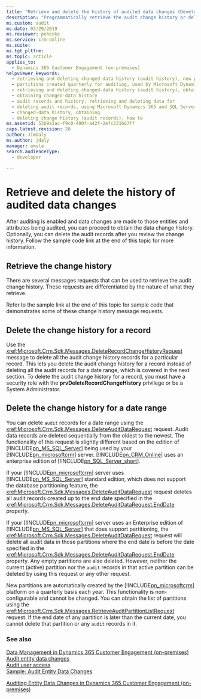 ```yaml
---
title: "Retrieve and delete the history of audited data changes (Developer Guide for Dynamics 365 Customer Engagement (on-premises)) | MicrosoftDocs"
description: "Programmatically retrieve the audit change history or delete audit records."
ms.custom: audit
ms.date: 03/29/2019
ms.reviewer: pehecke
ms.service: crm-online
ms.suite: 
ms.tgt_pltfrm: 
ms.topic: article
applies_to: 
  - Dynamics 365 Customer Engagement (on-premises)
helpviewer_keywords: 
  - retrieving and deleting changed-data history (audit history), new partitions created quarterly
  - partitions created quarterly for auditing, used by Microsoft Dynamics 365 and SQL Server with auditing
  - retrieving and deleting changed-data history (audit history), obtaining a list of partitions
  - obtaining changed-data history
  - audit records and history, retrieving and deleting data for
  - deleting audit records, using Microsoft Dynamics 365 and SQL Server with auditing
  - changed-data history, obtaining
  - deleting change history (audit records), how to
ms.assetid: 53b9a1ac-f9c0-490f-a42f-2efc231b67ff
caps.latest.revision: 20
author: JimDaly
ms.author: jdaly
manager: amyla
search.audienceType: 
  - developer

---
```

# Retrieve and delete the history of audited data changes

After auditing is enabled and data changes are made to those entities and attributes being audited, you can proceed to obtain the data change history. Optionally, you can delete the audit records after you review the change history. Follow the sample code link at the end of this topic for more information.  
  
## Retrieve the change history 
 
 There are several messages requests that can be used to retrieve the audit change history. These requests are differentiated by the nature of what they retrieve. 
<!-- Bug 696490 should make the Audit entity public again: Refer to the topic  [Audit Entity](entities/audit.md) for a list of message requests related to auditing. -->
Refer to the sample link at the end of this topic for sample code that demonstrates some of these change history message requests.

## Delete the change history for a record
 
 Use the <xref:Microsoft.Crm.Sdk.Messages.DeleteRecordChangeHistoryRequest> message to delete all the audit change history records for a particular record. This lets you delete the audit change history for a record instead of deleting all the audit records for a date range, which is covered in the next section. To delete the audit change history for a record, you must have a security role with the **prvDeleteRecordChangeHistory** privilege or be a System Administrator.

## Delete the change history for a date range

 You can delete `audit` records for a date range using the <xref:Microsoft.Crm.Sdk.Messages.DeleteAuditDataRequest> request. Audit data records are deleted sequentially from the oldest to the newest. The functionality of this request is slightly different based on the edition of [!INCLUDE[pn_MS_SQL_Server](../includes/pn-ms-sql-server.md)] being used by your [!INCLUDE[pn_microsoftcrm](../includes/pn-microsoftcrm.md)] server. [!INCLUDE[pn_CRM_Online](../includes/pn-crm-online.md)] uses an enterprise edition of [!INCLUDE[pn_SQL_Server_short](../includes/pn-sql-server-short.md)].

 If your [!INCLUDE[pn_microsoftcrm](../includes/pn-microsoftcrm.md)] server uses [!INCLUDE[pn_MS_SQL_Server](../includes/pn-ms-sql-server.md)] standard edition, which does not support the database partitioning feature, the <xref:Microsoft.Crm.Sdk.Messages.DeleteAuditDataRequest> request deletes all audit records created up to the end date specified in the <xref:Microsoft.Crm.Sdk.Messages.DeleteAuditDataRequest.EndDate> property.

 If your [!INCLUDE[pn_microsoftcrm](../includes/pn-microsoftcrm.md)] server uses an Enterprise edition of [!INCLUDE[pn_MS_SQL_Server](../includes/pn-ms-sql-server.md)] that does support partitioning, the <xref:Microsoft.Crm.Sdk.Messages.DeleteAuditDataRequest> request will delete all audit data in those partitions where the end date is before the date specified in the <xref:Microsoft.Crm.Sdk.Messages.DeleteAuditDataRequest.EndDate> property. Any empty partitions are also deleted. However, neither the current (active) partition nor the `audit` records in that active partition can be deleted by using this request or any other request.

 New partitions are automatically created by the [!INCLUDE[pn_microsoftcrm](../includes/pn-microsoftcrm.md)] platform on a quarterly basis each year. This functionality is non-configurable and cannot be changed. You can obtain the list of partitions using the <xref:Microsoft.Crm.Sdk.Messages.RetrieveAuditPartitionListRequest> request. If the end date of any partition is later than the current date, you cannot delete that partition or any `audit` records in it.  

### See also

 [Data Management in Dynamics 365 Customer Engagement (on-premises)](manage-data.md)<br />
 [Audit entity data changes](audit-entity-data-changes.md)<br />
 [Audit user access](audit-user-access.md) <br />
 [Sample: Audit Entity Data Changes](sample-audit-entity-data-changes.md)<br />
<!-- Bug 696490 should make the Audit entity public again: [Audit Entity](entities/audit.md)<br /> -->
 [Auditing Entity Data Changes in Dynamics 365 Customer Engagement (on-premises)](audit-entity-data-changes.md)<br />
